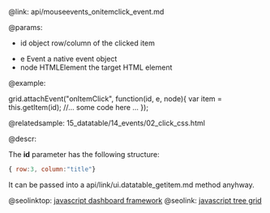 @link: api/mouseevents_onitemclick_event.md

@params:
- id		object		row/column of the clicked item
* e		Event		a native event object
* node		HTMLElement		the target HTML element

@example: 
	
grid.attachEvent("onItemClick", function(id, e, node){
    var item = this.getItem(id);
    //... some code here ... 
});

@relatedsample:
	15_datatable/14_events/02_click_css.html
    
@descr:

The **id** parameter has the following structure: 

~~~js
{ row:3, column:"title"}
~~~

It can be passed into a api/link/ui.datatable_getitem.md method anyhway. 

@seolinktop: [javascript dashboard framework](https://webix.com)
@seolink: [javascript tree grid](https://webix.com/widget/treetable/)